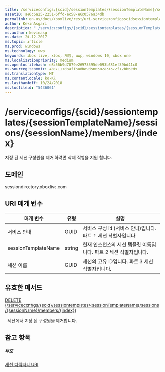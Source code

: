 ```yaml
---
title: /serviceconfigs/{scid}/sessiontemplates/{sessionTemplateName}/sessions/{sessionName}/members/{index}
assetID: ae6c6a25-2251-6ffd-ec58-e6c0576a34db
permalink: en-us/docs/xboxlive/rest/uri-serviceconfigsscidsessiontemplatessessiontemplatenamesessionnamemembersindex.html
author: KevinAsgari
description: " /serviceconfigs/{scid}/sessiontemplates/{sessionTemplateName}/sessions/{sessionName}/members/{index}"
ms.author: kevinasg
ms.date: 20-12-2017
ms.topic: article
ms.prod: windows
ms.technology: uwp
keywords: xbox live, xbox, 게임, uwp, windows 10, xbox one
ms.localizationpriority: medium
ms.openlocfilehash: e8d56b9d7079e26973595de093b581ef39bd41c0
ms.sourcegitcommit: 4b97117d3aff38db89d560502a3c372f12bb6ed5
ms.translationtype: MT
ms.contentlocale: ko-KR
ms.lasthandoff: 10/24/2018
ms.locfileid: "5436061"
---
```

# <a name="serviceconfigsscidsessiontemplatessessiontemplatenamesessionssessionnamemembersindex"></a>/serviceconfigs/{scid}/sessiontemplates/{sessionTemplateName}/sessions/{sessionName}/members/{index}
지정 된 세션 구성원을 제거 하려면 삭제 작업을 지원 합니다.
<a id="ID4EO"></a>


## <a name="domain"></a>도메인
sessiondirectory.xboxlive.com  
<a id="ID4ET"></a>


## <a name="uri-parameters"></a>URI 매개 변수

| 매개 변수| 유형| 설명|
| --- | --- | --- |
| 서비스 안내| GUID| 서비스 구성 id (서비스 안내)입니다. 파트 1 세션 식별자입니다.|
| sessionTemplateName| string| 현재 인스턴스의 세션 템플릿 이름입니다. 파트 2 세션 식별자입니다.|
| 세션 이름| GUID| 세션의 고유 ID입니다. 파트 3 세션 식별자입니다.|

<a id="ID4EDC"></a>


## <a name="valid-methods"></a>유효한 메서드

[DELETE (/serviceconfigs/{scid}/sessiontemplates/{sessionTemplateName}/sessions/{sessionName}/members/{index})](uri-serviceconfigsscidsessiontemplatessessiontemplatenamesessionnamemembersindexdelete.md)

&nbsp;&nbsp;세션에서 지정 된 구성원을 제거합니다.

<a id="ID4ENC"></a>


## <a name="see-also"></a>참고 항목

<a id="ID4EPC"></a>


##### <a name="parent"></a>부모

[세션 디렉터리 URI](atoc-reference-sessiondirectory.md)
